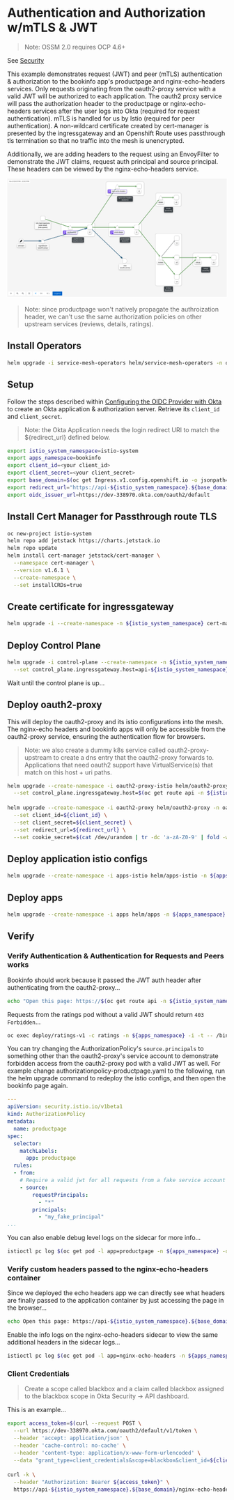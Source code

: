 # Authentication and Authorization w/mTLS & JWT

> Note: OSSM 2.0 requires OCP 4.6+

See [Security](https://istio.io/v1.6/docs/reference/config/security/)

This example demonstrates request (JWT) and peer (mTLS) authentication & authorization to the bookinfo app's productpage and nginx-echo-headers services. Only requests originating from the oauth2-proxy service with a valid JWT will be authorized to each application. The oauth2 proxy service will pass the authorization header to the productpage or nginx-echo-headers services after the user logs into Okta (required for request authentication). mTLS is handled for us by Istio (required for peer authentication). A non-wildcard certificate created by cert-manager is presented by the ingressgateway and an Openshift Route uses passthrough tls termination so that no traffic into the mesh is unencrypted.

Additionally, we are adding headers to the request using an EnvoyFilter to demonstrate the JWT claims, request auth principal and source principal. These headers can be viewed by the nginx-echo-headers service.

![Kiali Auth Graph](./oauth2-auth.png)

> Note: since productpage won't natively propagate the authroization header, we can't use the same authorization policies on other upstream services (reviews, details, ratings).

## Install Operators

```sh
helm upgrade -i service-mesh-operators helm/service-mesh-operators -n openshift-operators
```

## Setup

Follow the steps described within [Configuring the OIDC Provider with Okta](https://github.com/trevorbox/oauth2-proxy/blob/update-okta-doc/docs/2_auth.md#configuring-the-oidc-provider-with-okta) to create an Okta application & authorization server. Retrieve its `client_id` and `client_secret`.

> Note: the Okta Application needs the login redirect URI to match the ${redirect_url} defined below.

```sh
export istio_system_namespace=istio-system
export apps_namespace=bookinfo
export client_id=<your client_id>
export client_secret=<your client_secret>
export base_domain=$(oc get Ingress.v1.config.openshift.io -o jsonpath={.items[0].spec.domain})
export redirect_url="https://api-${istio_system_namespace}.${base_domain}/oauth2/callback"
export oidc_issuer_url=https://dev-338970.okta.com/oauth2/default
```

## Install Cert Manager for Passthrough route TLS

```sh
oc new-project istio-system
helm repo add jetstack https://charts.jetstack.io
helm repo update
helm install cert-manager jetstack/cert-manager \
  --namespace cert-manager \
  --version v1.6.1 \
  --create-namespace \
  --set installCRDs=true
```

## Create certificate for ingressgateway

```sh
helm upgrade -i --create-namespace -n ${istio_system_namespace} cert-manager-certs helm/cert-manager --set ingressgateway.cert.commonName=api-${istio_system_namespace}.${base_domain}
```

## Deploy Control Plane

```sh
helm upgrade -i control-plane --create-namespace -n ${istio_system_namespace} helm/control-plane \
  --set control_plane.ingressgateway.host=api-${istio_system_namespace}.${base_domain}
```

Wait until the control plane is up...

## Deploy oauth2-proxy

This will deploy the oauth2-proxy and its istio configurations into the mesh. The nginx-echo headers and bookinfo apps will only be accessible from the oauth2-proxy service, ensuring the authentication flow for browsers.

> Note: we also create a dummy k8s service called oauth2-proxy-upstream to create a dns entry that the oauth2-proxy forwards to. Applications that need oauth2 support have VirtualService(s) that match on this host + uri paths.

```sh
helm upgrade --create-namespace -i oauth2-proxy-istio helm/oauth2-proxy-istio -n oauth2-proxy \
  --set control_plane.ingressgateway.host=$(oc get route api -n ${istio_system_namespace} -o jsonpath={'.spec.host'}) 
  
helm upgrade --create-namespace -i oauth2-proxy helm/oauth2-proxy -n oauth2-proxy \
  --set client_id=${client_id} \
  --set client_secret=${client_secret} \
  --set redirect_url=${redirect_url} \
  --set cookie_secret=$(cat /dev/urandom | tr -dc 'a-zA-Z0-9' | fold -w 32 | head -n 1)
```

## Deploy application istio configs

```sh
helm upgrade --create-namespace -i apps-istio helm/apps-istio -n ${apps_namespace} --set control_plane.ingressgateway.host=$(oc get route api -n ${istio_system_namespace} -o jsonpath={'.spec.host'}) --set control_plane.namespace=${istio_system_namespace} --set oidc_issuer_url=${oidc_issuer_url}
```

## Deploy apps

```sh
helm upgrade --create-namespace -i apps helm/apps -n ${apps_namespace}
```

## Verify

### Verify Authentication & Authentication for Requests and Peers works

Bookinfo should work because it passed the JWT auth header after authenticating from the oauth2-proxy...

```sh
echo "Open this page: https://$(oc get route api -n ${istio_system_namespace} -o jsonpath={'.spec.host'})/productpage"
```

Requests from the ratings pod without a valid JWT should return `403 Forbidden`...

```sh
oc exec deploy/ratings-v1 -c ratings -n ${apps_namespace} -i -t -- /bin/bash -c "curl -I http://productpage:9080"
```

You can try changing the AuthorizationPolicy's `source.principals` to something other than the oauth2-proxy's service account to demonstrate forbidden access from the oauth2-proxy pod with a valid JWT as well. For example change authorizationpolicy-productpage.yaml to the following, run the helm upgrade command to redeploy the istio configs, and then open the bookinfo page again.

```yaml
---
apiVersion: security.istio.io/v1beta1
kind: AuthorizationPolicy
metadata:
  name: productpage
spec:
  selector:
    matchLabels:
      app: productpage
  rules:
  - from:
    # Require a valid jwt for all requests from a fake service account only
    - source:
        requestPrincipals:
          - "*"
        principals:
          - "my_fake_principal"
...
```

You can also enable debug level logs on the sidecar for more info...

```sh
istioctl pc log $(oc get pod -l app=productpage -n ${apps_namespace} -o jsonpath='{.items[0].metadata.name}') --level debug -n ${apps_namespace}
```

### Verify custom headers passed to the nginx-echo-headers container

Since we deployed the echo headers app we can directly see what headers are finally passed to the application container by just accessing the page in the browser...

```sh
echo Open this page: https://api-${istio_system_namespace}.${base_domain}/nginx-echo-headers
```

Enable the info logs on the nginx-echo-headers sidecar to view the same additional headers in the sidecar logs...

```sh
istioctl pc log $(oc get pod -l app=nginx-echo-headers -n ${apps_namespace} -o jsonpath='{.items[0].metadata.name}') --level info -n ${apps_namespace}
```

### Client Credentials

> Create a scope called blackbox and a claim called blackbox assigned to the blackbox scope in Okta Security -> API dashboard.

This is an example...

```sh
export access_token=$(curl --request POST \
  --url https://dev-338970.okta.com/oauth2/default/v1/token \
  --header 'accept: application/json' \
  --header 'cache-control: no-cache' \
  --header 'content-type: application/x-www-form-urlencoded' \
  --data "grant_type=client_credentials&scope=blackbox&client_id=${client_id}&client_secret=${client_secret}" | jq -r '.access_token')

curl -k \
  --header "Authorization: Bearer ${access_token}" \
  https://api-${istio_system_namespace}.${base_domain}/nginx-echo-headers
```